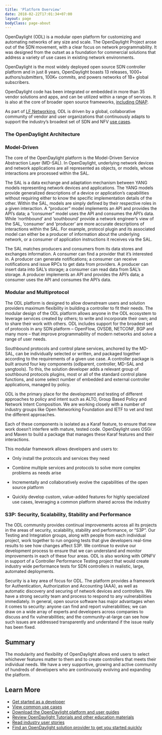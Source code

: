 ```yaml
---
title: 'Platform Overview'
date: 2018-02-22T17:01:34+07:00
layout: page
bodyClass: page-about
---
```

OpenDaylight (ODL) is a modular open platform for customizing and automating networks of any size and scale. The OpenDaylight Project arose out of the SDN movement, with a clear focus on network programmability. It was designed from the outset as a foundation for commercial solutions that address a variety of use cases in existing network environments.

OpenDaylight is the most widely deployed open source SDN controller platform and in just 8 years, OpenDaylight boasts 13 releases, 1000+ authors/submitters, 100K+ commits, and powers networks of 1B+ global subscribers.

OpenDaylight code has been integrated or embedded in more than 35 vendor solutions and apps, and can be utilized within a range of services. It is also at the core of broader open source frameworks, [including ONAP](https://www.onap.org/).

As part of [LF Networking](http://www.lfnetworking.org/), ODL is driven by a global, collaborative community of vendor and user organizations that continuously adapts to support the industry’s broadest set of SDN and NFV [use cases](/use-cases/).

### The OpenDaylight Architecture

### Model-Driven

The core of the OpenDaylight platform is the Model-Driven Service Abstraction Layer (MD-SAL). In OpenDaylight, underlying network devices and network applications are all represented as objects, or models, whose interactions are processed within the SAL.

The SAL is a data exchange and adaptation mechanism between YANG models representing network devices and applications. The YANG models provide generalized descriptions of a device or application’s capabilities without requiring either to know the specific implementation details of the other. Within the SAL, models are simply defined by their respective roles in a given interaction. A “producer” model implements an API and provides the API’s data; a “consumer” model uses the API and consumes the API’s data. While ‘northbound’ and ‘southbound’ provide a network engineer’s view of the SAL, ‘consumer’ and ‘producer’ are more accurate descriptions of interactions within the SAL. For example, protocol plugin and its associated model can either be a producer of information about the underlying network, or a consumer of application instructions it receives via the SAL.

The SAL matches producers and consumers from its data stores and exchanges information. A consumer can find a provider that it’s interested in. A producer can generate notifications; a consumer can receive notifications and issue RPCs to get data from providers. A producer can insert data into SAL’s storage; a consumer can read data from SAL’s storage. A producer implements an API and provides the API’s data; a consumer uses the API and consumes the API’s data.

### Modular and Multiprotocol

The ODL platform is designed to allow downstream users and solution providers maximum flexibility in building a controller to fit their needs. The modular design of the ODL platform allows anyone in the ODL ecosystem to leverage services created by others; to write and incorporate their own; and to share their work with others. ODL includes support for the broadest set of protocols in any SDN platform – OpenFlow, OVSDB, NETCONF, BGP and many more – that improve programmability of modern networks and solve a range of user needs.

Southbound protocols and control plane services, anchored by the MD-SAL, can be individually selected or written, and packaged together according to the requirements of a given use case. A controller package is built around four key components (odlparent, controller, MD-SAL and yangtools). To this, the solution developer adds a relevant group of southbound protocols plugins, most or all of the standard control plane functions, and some select number of embedded and external controller applications, managed by policy.

ODL is the primary place for the development and testing of different approaches to policy and intent such as ALTO, Group Based Policy and Network Intent Composition. We are working closely with a number of industry groups like Open Networking Foundation and IETF to vet and test the different approaches.

Each of these components is isolated as a Karaf feature, to ensure that new work doesn’t interfere with mature, tested code. OpenDaylight uses OSGi and Maven to build a package that manages these Karaf features and their interactions.

This modular framework allows developers and users to:

- Only install the protocols and services they need
- Combine multiple services and protocols to solve more complex problems as needs arise

- Incrementally and collaboratively evolve the capabilities of the open source platform
- Quickly develop custom, value-added features for highly specialized use cases, leveraging a common platform shared across the industry

### S3P: Security, Scalability, Stability and Performance

The ODL community provides continual improvements across all its projects in the areas of security, scalability, stability and performance, or “S3P”. Our Testing and Integration groups, along with people from each individual project, work together to run ongoing tests that give developers real-time results to see how changes affect S3P. We continue to evolve our development process to ensure that we can understand and monitor improvements in each of these four areas. ODL is also working with OPNFV in support of a Controller Performance Testing project that would create industry wide performance tests for SDN controllers in realistic, large, automated deployments.

Security is a key area of focus for ODL. The platform provides a framework for Authentication, Authorization and Accounting (AAA), as well as automatic discovery and securing of network devices and controllers. We have a strong security team and process to respond to any vulnerabilities immediately. In general, open source software has major advantages when it comes to security: anyone can find and report vulnerabilities; we can draw on a wide array of experts and developers across companies to discuss and fix vulnerabilities; and the community-at-large can see how such issues are addressed transparently and understand if the issue really has been fixed.

## Summary

The modularity and flexibility of OpenDaylight allows end users to select whichever features matter to them and to create controllers that meets their individual needs. We have a very supportive, growing and active community of hundreds of developers who are continuously evolving and expanding the platform.

## Learn More

- [Get started as a developer](/getting-started/)
- [View common use cases](/use-cases/)
- [Download the OpenDaylight platform and user guides](/getting-started/)
- [Review OpenDaylight Tutorials and other education materials](/getting-started/)
- [Read industry user stories](/use-cases/)
- [Find an OpenDaylight solution provider to get you started quickly](/solutions/)